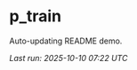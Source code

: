 # p_train

Auto-updating README demo.

<!--START_SECTION:status-->
_Last run: 2025-10-10 07:22 UTC_
<!--END_SECTION:status-->



















































































































































































































































































































































































































































































































































































































































































































































































































































































































































































































































































































